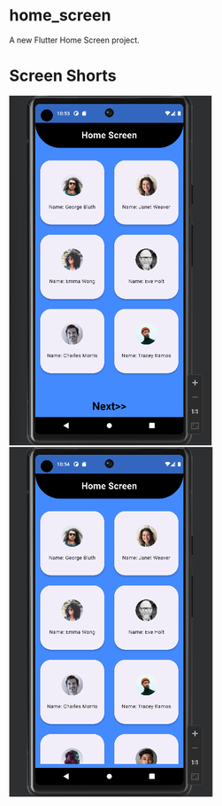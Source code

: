 # home_screen

A new Flutter Home Screen project.

# Screen Shorts
![home_screen](https://github.com/MuhammadAsifJawad/home_screen/blob/main/screen%20shorts/first%20page.png) ![home_screen](https://github.com/MuhammadAsifJawad/home_screen/blob/main/screen%20shorts/next%20page.png)

